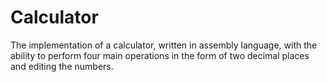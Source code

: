 # Calculator
The implementation of a calculator, written in assembly language, with the ability to perform four main operations in the form of two decimal places and editing the numbers.
